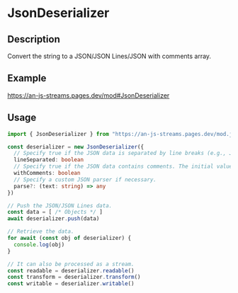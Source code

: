 # JsonDeserializer

## Description
Convert the string to a JSON/JSON Lines/JSON with comments array.

## Example
https://an-js-streams.pages.dev/mod#JsonDeserializer

## Usage
```ts
import { JsonDeserializer } from "https://an-js-streams.pages.dev/mod.js" // or .ts

const deserializer = new JsonDeserializer({
  // Specify true if the JSON data is separated by line breaks (e.g., JSON Lines). The initial value is false.
  lineSeparated: boolean
  // Specify true if the JSON data contains comments. The initial value is false.
  withComments: boolean
  // Specify a custom JSON parser if necessary.
  parse?: (text: string) => any
})

// Push the JSON/JSON Lines data.
const data = [ /* Objects */ ]
await deserializer.push(data)

// Retrieve the data.
for await (const obj of deserializer) {
  console.log(obj)
}

// It can also be processed as a stream.
const readable = deserializer.readable()
const transform = deserializer.transform()
const writable = deserializer.writable()
```